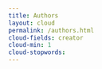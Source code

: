 ```yaml
---
title: Authors
layout: cloud
permalink: /authors.html
cloud-fields: creator
cloud-min: 1
cloud-stopwords:
---
```

